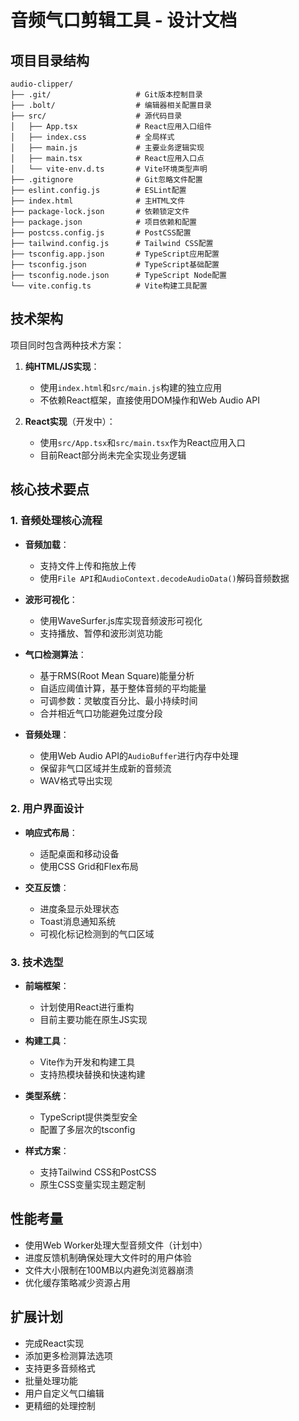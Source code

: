 # 音频气口剪辑工具 - 设计文档

## 项目目录结构

```
audio-clipper/
├── .git/                   # Git版本控制目录
├── .bolt/                  # 编辑器相关配置目录
├── src/                    # 源代码目录
│   ├── App.tsx             # React应用入口组件
│   ├── index.css           # 全局样式
│   ├── main.js             # 主要业务逻辑实现
│   ├── main.tsx            # React应用入口点
│   └── vite-env.d.ts       # Vite环境类型声明
├── .gitignore              # Git忽略文件配置
├── eslint.config.js        # ESLint配置
├── index.html              # 主HTML文件
├── package-lock.json       # 依赖锁定文件
├── package.json            # 项目依赖和配置
├── postcss.config.js       # PostCSS配置
├── tailwind.config.js      # Tailwind CSS配置
├── tsconfig.app.json       # TypeScript应用配置
├── tsconfig.json           # TypeScript基础配置
├── tsconfig.node.json      # TypeScript Node配置
└── vite.config.ts          # Vite构建工具配置
```

## 技术架构

项目同时包含两种技术方案：

1. **纯HTML/JS实现**：
   - 使用`index.html`和`src/main.js`构建的独立应用
   - 不依赖React框架，直接使用DOM操作和Web Audio API

2. **React实现**（开发中）：
   - 使用`src/App.tsx`和`src/main.tsx`作为React应用入口
   - 目前React部分尚未完全实现业务逻辑

## 核心技术要点

### 1. 音频处理核心流程

- **音频加载**：
  - 支持文件上传和拖放上传
  - 使用`File API`和`AudioContext.decodeAudioData()`解码音频数据

- **波形可视化**：
  - 使用WaveSurfer.js库实现音频波形可视化
  - 支持播放、暂停和波形浏览功能

- **气口检测算法**：
  - 基于RMS(Root Mean Square)能量分析
  - 自适应阈值计算，基于整体音频的平均能量
  - 可调参数：灵敏度百分比、最小持续时间
  - 合并相近气口功能避免过度分段

- **音频处理**：
  - 使用Web Audio API的`AudioBuffer`进行内存中处理
  - 保留非气口区域并生成新的音频流
  - WAV格式导出实现

### 2. 用户界面设计

- **响应式布局**：
  - 适配桌面和移动设备
  - 使用CSS Grid和Flex布局

- **交互反馈**：
  - 进度条显示处理状态
  - Toast消息通知系统
  - 可视化标记检测到的气口区域

### 3. 技术选型

- **前端框架**：
  - 计划使用React进行重构
  - 目前主要功能在原生JS实现

- **构建工具**：
  - Vite作为开发和构建工具
  - 支持热模块替换和快速构建

- **类型系统**：
  - TypeScript提供类型安全
  - 配置了多层次的tsconfig

- **样式方案**：
  - 支持Tailwind CSS和PostCSS
  - 原生CSS变量实现主题定制

## 性能考量

- 使用Web Worker处理大型音频文件（计划中）
- 进度反馈机制确保处理大文件时的用户体验
- 文件大小限制在100MB以内避免浏览器崩溃
- 优化缓存策略减少资源占用

## 扩展计划

- 完成React实现
- 添加更多检测算法选项
- 支持更多音频格式
- 批量处理功能
- 用户自定义气口编辑
- 更精细的处理控制 